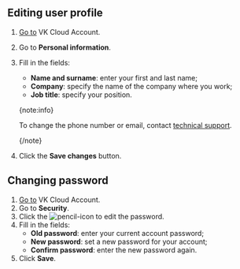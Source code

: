 ## Editing user profile

1. [Go to](https://cloud.vk.com/account) VK Cloud Account.
1. Go to **Personal information**.
1. Fill in the fields:
    - **Name and surname**: enter your first and last name;
    - **Company**: specify the name of the company where you work;
    - **Job title**: specify your position.

    {note:info}

    To change the phone number or email, contact [technical support](mailto:support@mcs.mail.ru).

    {/note}

1. Click the **Save changes** button.

## Changing password

1. [Go to](https://cloud.vk.com/account) VK Cloud Account.
1. Go to **Security**.
1. Click the ![pencil-icon](/ru/assets/pencil-icon.svg "inline") to edit the password.
1. Fill in the fields:
   - **Old password**: enter your current account password;
   - **New password**: set a new password for your account;
   - **Confirm password**: enter the new password again.
1. Click **Save**.
